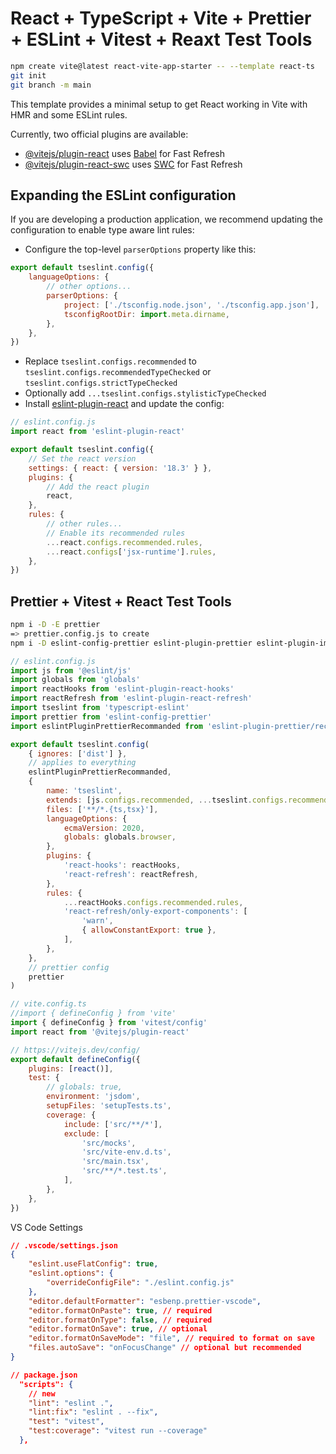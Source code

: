 # React + TypeScript + Vite + Prettier + ESLint + Vitest + Reaxt Test Tools

```bash
npm create vite@latest react-vite-app-starter -- --template react-ts
git init
git branch -m main
```

This template provides a minimal setup to get React working in Vite with HMR and some ESLint rules.

Currently, two official plugins are available:

-   [@vitejs/plugin-react](https://github.com/vitejs/vite-plugin-react/blob/main/packages/plugin-react/README.md) uses [Babel](https://babeljs.io/) for Fast Refresh
-   [@vitejs/plugin-react-swc](https://github.com/vitejs/vite-plugin-react-swc) uses [SWC](https://swc.rs/) for Fast Refresh

## Expanding the ESLint configuration

If you are developing a production application, we recommend updating the configuration to enable type aware lint rules:

-   Configure the top-level `parserOptions` property like this:

```js
export default tseslint.config({
    languageOptions: {
        // other options...
        parserOptions: {
            project: ['./tsconfig.node.json', './tsconfig.app.json'],
            tsconfigRootDir: import.meta.dirname,
        },
    },
})
```

-   Replace `tseslint.configs.recommended` to `tseslint.configs.recommendedTypeChecked` or `tseslint.configs.strictTypeChecked`
-   Optionally add `...tseslint.configs.stylisticTypeChecked`
-   Install [eslint-plugin-react](https://github.com/jsx-eslint/eslint-plugin-react) and update the config:

```js
// eslint.config.js
import react from 'eslint-plugin-react'

export default tseslint.config({
    // Set the react version
    settings: { react: { version: '18.3' } },
    plugins: {
        // Add the react plugin
        react,
    },
    rules: {
        // other rules...
        // Enable its recommended rules
        ...react.configs.recommended.rules,
        ...react.configs['jsx-runtime'].rules,
    },
})
```

## Prettier + Vitest + React Test Tools

```bash
npm i -D -E prettier
=> prettier.config.js to create
npm i -D eslint-config-prettier eslint-plugin-prettier eslint-plugin-import
```

```js
// eslint.config.js
import js from '@eslint/js'
import globals from 'globals'
import reactHooks from 'eslint-plugin-react-hooks'
import reactRefresh from 'eslint-plugin-react-refresh'
import tseslint from 'typescript-eslint'
import prettier from 'eslint-config-prettier'
import eslintPluginPrettierRecommanded from 'eslint-plugin-prettier/recommended'

export default tseslint.config(
    { ignores: ['dist'] },
    // applies to everything
    eslintPluginPrettierRecommanded,
    {
        name: 'tseslint',
        extends: [js.configs.recommended, ...tseslint.configs.recommended],
        files: ['**/*.{ts,tsx}'],
        languageOptions: {
            ecmaVersion: 2020,
            globals: globals.browser,
        },
        plugins: {
            'react-hooks': reactHooks,
            'react-refresh': reactRefresh,
        },
        rules: {
            ...reactHooks.configs.recommended.rules,
            'react-refresh/only-export-components': [
                'warn',
                { allowConstantExport: true },
            ],
        },
    },
    // prettier config
    prettier
)
```

```js
// vite.config.ts
//import { defineConfig } from 'vite'
import { defineConfig } from 'vitest/config'
import react from '@vitejs/plugin-react'

// https://vitejs.dev/config/
export default defineConfig({
    plugins: [react()],
    test: {
        // globals: true,
        environment: 'jsdom',
        setupFiles: 'setupTests.ts',
        coverage: {
            include: ['src/**/*'],
            exclude: [
                'src/mocks',
                'src/vite-env.d.ts',
                'src/main.tsx',
                'src/**/*.test.ts',
            ],
        },
    },
})
```

VS Code Settings

```json
// .vscode/settings.json
{
    "eslint.useFlatConfig": true,
    "eslint.options": {
        "overrideConfigFile": "./eslint.config.js"
    },
    "editor.defaultFormatter": "esbenp.prettier-vscode",
    "editor.formatOnPaste": true, // required
    "editor.formatOnType": false, // required
    "editor.formatOnSave": true, // optional
    "editor.formatOnSaveMode": "file", // required to format on save
    "files.autoSave": "onFocusChange" // optional but recommended
}
```

```json
// package.json
  "scripts": {
    // new
    "lint": "eslint .",
    "lint:fix": "eslint . --fix",
    "test": "vitest",
    "test:coverage": "vitest run --coverage"
  },
```
